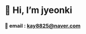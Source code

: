 # 👋 Hi, I’m jyeonki
### 💌 email : kay8825@naver.com

<!---
jyeonki/jyeonki is a ✨ special ✨ repository because its `README.md` (this file) appears on your GitHub profile.
You can click the Preview link to take a look at your changes.
--->
